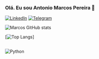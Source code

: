 ### Olá. Eu sou Antonio Marcos Pereira 👋


[![LinkedIn](https://img.shields.io/badge/LinkedIn-0077B5?style=for-the-badge&logo=linkedin&logoColor=white)](https://linkedin.com/in/antoniomarcos-pereira)
[![Telegram](https://img.shields.io/badge/Telegram-2CA5E0?style=for-the-badge&logo=telegram&logoColor=white)](https://t.me/amarcospereira)


![Marcos GitHub stats](https://github-readme-stats.vercel.app/api?username=antoniomarcosap&show_icons=true&theme=tokyonight)

[![Top Langs](https://github-readme-stats.vercel.app/api/top-langs/?username=antoniomarcosap)]

<div style="display: inline_block"><br/>
  <img align="center" alt="Python" src="https://img.shields.io/badge/Python-14354C?style=for-the-badge&logo=python&logoColor=white" />
</div>
